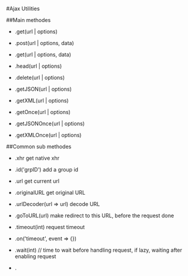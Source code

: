 #Ajax Utilities


##Main methodes
* .get(url | options)
* .post(url | options, data)
* .get(url | options, data)
* .head(url | options)
* .delete(url | options)

* .getJSON(url | options)
* .getXML(url | options)

* .getOnce(url | options)
* .getJSONOnce(url | options)
* .getXMLOnce(url | options)

##Common sub methodes
* .xhr get native xhr
* .id('grpID') add a group id
* .url						get current url
* .originalURL				get original URL
* .urlDecoder(url => url)	decode URL
* .goToURL(url)				make redirect to this URL, before the request done

* .timeout(int)				request timeout
* .on('timeout', event => {})
* .wait(int)		// time to wait before handling request, if lazy, waiting after enabling request

* .
